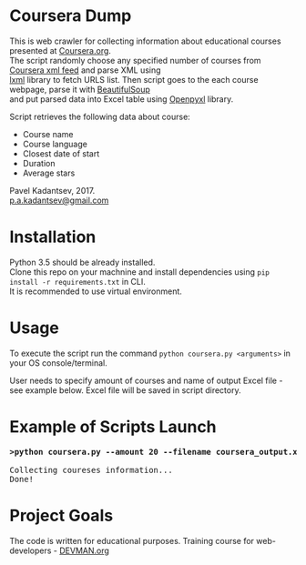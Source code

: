 # Coursera Dump

This is web crawler for  collecting information about educational courses presented at [Coursera.org](https://www.coursera.org/). <br />
The script randomly choose any specified number of courses from [Coursera xml feed](https://www.coursera.org/sitemap~www~courses.xml) and parse XML using <br />
[lxml](https://pypi.python.org/pypi/lxml) library to fetch URLS list. Then script goes to the each course webpage, parse it with [BeautifulSoup](https://pypi.python.org/pypi/beautifulsoup4) <br /> and put parsed data into Excel table using [Openpyxl](https://pypi.python.org/pypi/openpyxl) library.


Script retrieves the following data about course:

- Course name
- Course language
- Closest date of start
- Duration
- Average stars

Pavel Kadantsev, 2017. <br/>
p.a.kadantsev@gmail.com


# Installation

Python 3.5 should be already installed. <br />
Clone this repo on your machnine and install dependencies using ```pip install -r requirements.txt``` in CLI. <br />
It is recommended to use virtual environment.


# Usage

To execute the script run the command ```python coursera.py <arguments>``` in your OS console/terminal.

User needs to specify amount of courses and name of output Excel file - see example below.
Excel file will be saved in script directory.


# Example of Scripts Launch

<pre>
<b>>python coursera.py --amount 20 --filename coursera_output.xlsx</b>

Collecting coureses information...
Done!
</pre>


# Project Goals

The code is written for educational purposes. Training course for web-developers - [DEVMAN.org](https://devman.org)
